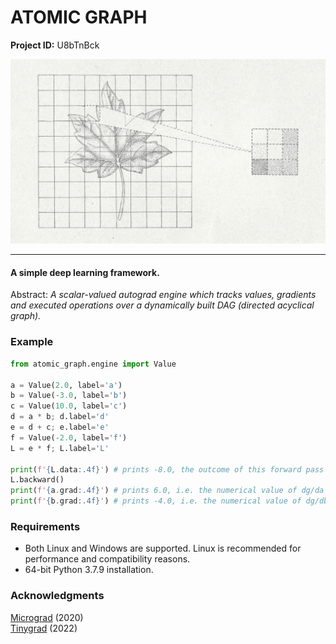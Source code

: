 # ATOMIC GRAPH

**Project ID:**  U8bTnBck

<p align="center">
  <img src="https://github.com/epochlab/ATOMIC_GRAPH/blob/main/sample.png">
</p>

--------------------------------------------------------------------

#### A simple deep learning framework.
Abstract: *A scalar-valued autograd engine which tracks values, gradients and executed operations over a dynamically built DAG (directed acyclical graph).*

### Example

```python
from atomic_graph.engine import Value

a = Value(2.0, label='a')
b = Value(-3.0, label='b')
c = Value(10.0, label='c')
d = a * b; d.label='d'
e = d + c; e.label='e'
f = Value(-2.0, label='f')
L = e * f; L.label='L'

print(f'{L.data:.4f}') # prints -8.0, the outcome of this forward pass
L.backward()
print(f'{a.grad:.4f}') # prints 6.0, i.e. the numerical value of dg/da
print(f'{b.grad:.4f}') # prints -4.0, i.e. the numerical value of dg/db
```

### Requirements
- Both Linux and Windows are supported. Linux is recommended for performance and compatibility reasons.
- 64-bit Python 3.7.9 installation.

### Acknowledgments
[Micrograd](https://github.com/karpathy/micrograd) (2020)<br />
[Tinygrad](https://github.com/geohot/tinygrad) (2022)
